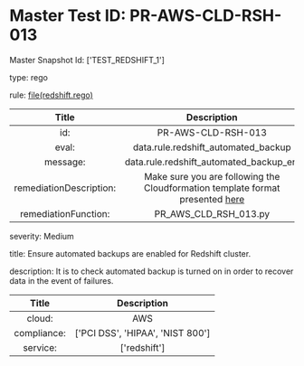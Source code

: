 



# Master Test ID: PR-AWS-CLD-RSH-013


Master Snapshot Id: ['TEST_REDSHIFT_1']

type: rego

rule: [file(redshift.rego)]  
  
  
  
  

|Title|Description|
| :---: | :---: |
|id: |PR-AWS-CLD-RSH-013|
|eval: |data.rule.redshift_automated_backup|
|message: |data.rule.redshift_automated_backup_err|
|remediationDescription: |Make sure you are following the Cloudformation template format presented <a href='https://boto3.amazonaws.com/v1/documentation/api/latest/reference/services/redshift.html#Redshift.Client.describe_clusters' target='_blank'>here</a>|
|remediationFunction: |PR_AWS_CLD_RSH_013.py|


severity: Medium

title: Ensure automated backups are enabled for Redshift cluster.

description: It is to check automated backup is turned on in order to recover data in the event of failures.  
  
  

|Title|Description|
| :---: | :---: |
|cloud: |AWS|
|compliance: |['PCI DSS', 'HIPAA', 'NIST 800']|
|service: |['redshift']|



[file(redshift.rego)]: https://github.com/prancer-io/prancer-compliance-test/tree/master/aws/cloud/redshift.rego
